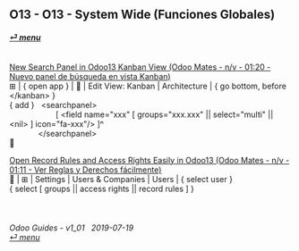 ## O13 - O13 - System Wide (Funciones Globales)
#### [_&#x23CE; menu_](https://github.com/oldyguy/odoo-guides/blob/master/README.md)<br><br>

[New Search Panel in Odoo13 Kanban View (Odoo Mates - n/v - 01:20 - Nuevo panel de búsqueda en vista Kanban)](https://youtu.be/38CqLPOlalo\?start=60\&end=64)<br>
&#x229E; | { open app } | &#x1F41E; | Edit View: Kanban | Architecture | { go bottom, before \</kanban\> }<br>
{ add }&nbsp;&nbsp;&nbsp;\<searchpanel\><br>
&nbsp;&nbsp;&nbsp;&nbsp;&nbsp;&nbsp;&nbsp;&nbsp;&nbsp;&nbsp;&nbsp;&nbsp;&nbsp;&nbsp;&nbsp;&nbsp;&nbsp;&nbsp;&nbsp;&nbsp;&nbsp;\[ <field name="xxx" \[ groups="xxx.xxx" || select="multi" || \<nil\> \] icon="fa-xxx"/> \]&#x207F;<br>
&nbsp;&nbsp;&nbsp;&nbsp;&nbsp;&nbsp;&nbsp;&nbsp;&nbsp;&nbsp;&nbsp;&nbsp;&nbsp;\</searchpanel\><br>
&#x1F4BE;

[Open Record Rules and Access Rights Easily in Odoo13 (Odoo Mates - n/v - 01:11 - Ver Reglas y Derechos fácilmente)](https://youtu.be/FLKaAKfhq_Y)<br>
&#x1F41E; | &#x229E; | Settings | Users & Companies | Users | { select user }<br>
{ select [ groups || access rights || record rules ] }


###### <br><br>Odoo Guides - v1_01 &nbsp; 2019-07-19<br>[_&#x23CE; menu_](https://github.com/oldyguy/odoo-guides/blob/master/README.md)<br><br>
